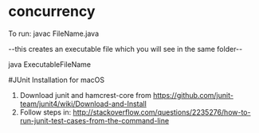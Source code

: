 # concurrency

To run:
javac FileName.java

--this creates an executable file which you will see in the same folder--

java ExecutableFileName

#JUnit Installation for macOS
1. Download junit and hamcrest-core from https://github.com/junit-team/junit4/wiki/Download-and-Install
2. Follow steps in: http://stackoverflow.com/questions/2235276/how-to-run-junit-test-cases-from-the-command-line

